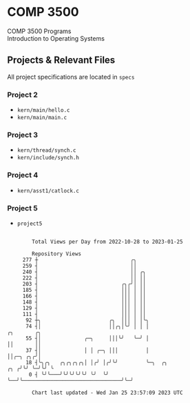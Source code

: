 # COMP 3500
COMP 3500 Programs  
Introduction to Operating Systems  
## Projects & Relevant Files
All project specifications are located in `specs`
### Project 2
- `kern/main/hello.c`
- `kern/main/main.c`
### Project 3
- `kern/thread/synch.c`
- `kern/include/synch.h`
### Project 4
- `kern/asst1/catlock.c`
### Project 5
- `project5`

```

        Total Views per Day from 2022-10-28 to 2023-01-25

        Repository Views
     277 ┼                              ╭╮
     259 ┤                              ││
     240 ┤                              ││ ╭╮
     222 ┤                              ││ ││
     203 ┤                           ╭╮╭╯│ ││
     185 ┤                           │││ │ ││
     166 ┤                           │││ │ ││
     148 ┤                           │││ │ ││
     129 ┤                           │││ │ ││
     111 ┤                           │││ │ ││
      92 ┼╮                      ╭╮  │││ │ │╰╮
      74 ┤│                      ││╭╮│╰╯ │ │ │                                          ╭╮       ╭╮
      55 ┤│              ╭─╮     │││╰╯   ╰─╯ │                                          ││       ││
      37 ┤│              │ │ ╭─╮ │││         │                                          ││╭─╮ ╭╮╭╯│
      18 ┤╰╮╭╮   ╭╮╭╮╭╮╭╮│ │╭╯ │╭╯╰╯         ╰─╮  ╭╮                                ╭╮ ╭╯╰╯ ╰─╯╰╯ ╰
       0 ┤ ╰╯╰───╯╰╯╰╯╰╯╰╯ ╰╯  ╰╯              ╰──╯╰────────────────────────────────╯╰─╯

        Chart last updated - Wed Jan 25 23:57:09 2023 UTC
        
```
